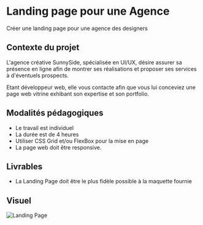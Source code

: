 # Landing page pour une Agence   

Créer une landing page pour une agence des designers 

## Contexte du projet
L'agence créative SunnySide, spécialisée en UI/UX, désire assurer sa présence en ligne afin de montrer ses réalisations et proposer ses services à d'éventuels prospects. 

Etant développeur web, elle vous contacte afin que vous lui conceviez une page web vitrine exhibant son expertise et son portfolio.  

## Modalités pédagogiques

- Le travail est individuel
- La durée est de 4 heures
- Utiliser CSS Grid et/ou FlexBox pour la mise en page
- La page web doit être responsive.
  
## Livrables

- La Landing Page doit être le plus fidèle possible à la maquette fournie

## Visuel

![Landing Page](./assets/design/desktop-design.jpg)

  